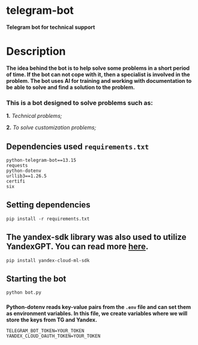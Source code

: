 # telegram-bot
**Telegram bot for technical support**

# Description
**The idea behind the bot is to help solve some problems in a short period of time. If the bot can not cope with it, then a specialist is involved in the problem. The bot uses AI for training and working with documentation to be able to solve and find a solution to the problem.**

### This is a bot designed to solve problems such as:
**1.** *Technical problems;*

**2.** *To solve customization problems;*

## Dependencies used `requirements.txt`
```
python-telegram-bot==13.15
requests
python-dotenv
urllib3==1.26.5
certifi
six
```

## Setting dependencies
```shell
pip install -r requirements.txt
```

## The yandex-sdk library was also used to utilize YandexGPT. You can read more [here](https://github.com/yandex-cloud/yandex-cloud-ml-sdk).
```commandline
pip install yandex-cloud-ml-sdk
```

## Starting the bot
```shell
python bot.py
```
###
**Python-dotenv reads key-value pairs from the `.env` file and can set them as environment variables. In this file, we create variables where we will store the keys from TG and Yandex.**
```.env
TELEGRAM_BOT_TOKEN=YOUR_TOKEN
YANDEX_CLOUD_OAUTH_TOKEN=YOUR_TOKEN
```
